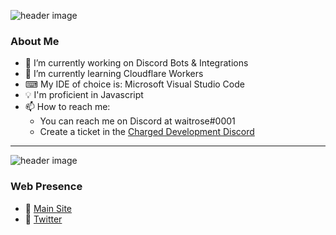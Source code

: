 ![header image](https://i.imgur.com/WIaV0FE.png)

### About Me

- 🔭 I’m currently working on Discord Bots & Integrations
- 🌱 I’m currently learning Cloudflare Workers
- ⌨ My IDE of choice is: Microsoft Visual Studio Code
- :bulb: I'm proficient in Javascript
- 📫 How to reach me: 
  - You can reach me on Discord at waitrose#0001
  - Create a ticket in the [Charged Development Discord](https://discord.gg/kDmqBKz)

---

![header image](https://github-readme-stats.vercel.app/api?username=WaitroseDev&show_icons=true&hide_border=true)

### Web Presence

- 🎉 [Main Site](https://waitrose.wtf)
- 🐧 [Twitter](https://twitter.com/WaitroseMgmt)

